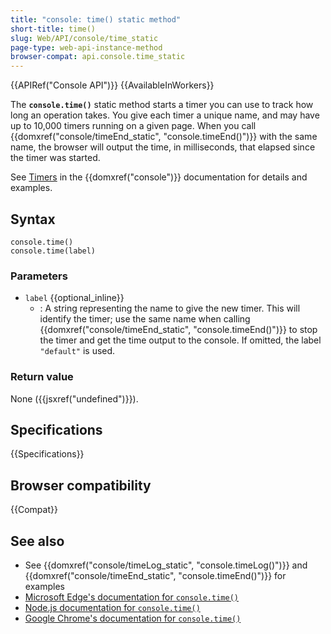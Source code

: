```yaml
---
title: "console: time() static method"
short-title: time()
slug: Web/API/console/time_static
page-type: web-api-instance-method
browser-compat: api.console.time_static
---
```


{{APIRef("Console API")}} {{AvailableInWorkers}}

The **`console.time()`** static method starts a timer you can use to track how long an operation takes. You give each timer a unique name, and may have up to 10,000 timers running on a given page. When you call {{domxref("console/timeEnd_static", "console.timeEnd()")}} with the same name, the browser will output the time, in milliseconds, that elapsed since the timer was started.

See [Timers](/en-US/docs/Web/API/console#timers) in the {{domxref("console")}} documentation for details and examples.

## Syntax

```js-nolint
console.time()
console.time(label)
```

### Parameters

- `label` {{optional_inline}}
  - : A string representing the name to give the new timer. This will identify the timer; use the same name when calling {{domxref("console/timeEnd_static", "console.timeEnd()")}} to stop the timer and get the time output to the console. If omitted, the label `"default"` is used.

### Return value

None ({{jsxref("undefined")}}).

## Specifications

{{Specifications}}

## Browser compatibility

{{Compat}}

## See also

- See {{domxref("console/timeLog_static", "console.timeLog()")}} and {{domxref("console/timeEnd_static", "console.timeEnd()")}} for examples
- [Microsoft Edge's documentation for `console.time()`](https://learn.microsoft.com/en-us/microsoft-edge/devtools-guide-chromium/console/api#time)
- [Node.js documentation for `console.time()`](https://nodejs.org/docs/latest/api/console.html#consoletimelabel)
- [Google Chrome's documentation for `console.time()`](https://developer.chrome.com/docs/devtools/console/api/#time)
